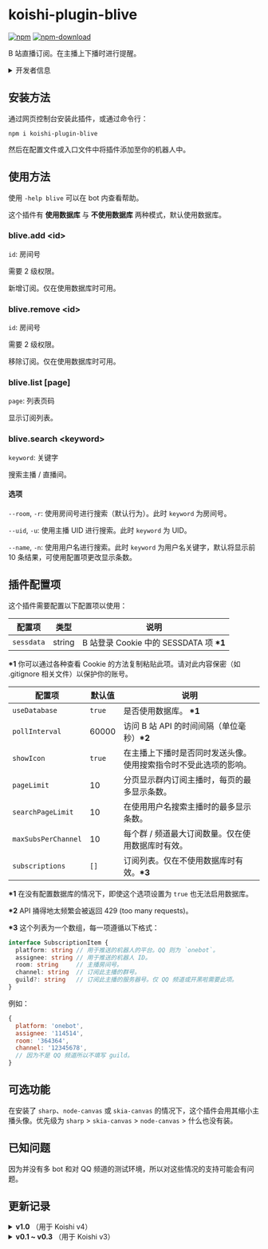 # koishi-plugin-blive

[![npm](https://img.shields.io/npm/v/koishi-plugin-blive?style=flat-square)](https://www.npmjs.com/package/koishi-plugin-blive)
[![npm-download](https://img.shields.io/npm/dw/koishi-plugin-blive?style=flat-square)](https://www.npmjs.com/package/koishi-plugin-blive)

B 站直播订阅。在主播上下播时进行提醒。

<details>
<summary>开发者信息</summary>

> Original plugin by Dragon-Fish <824399619@qq.com>
>
> Original repository:
> https://github.com/koishijs/koishi-plugin-blive
>
> Refactored by i'DLisT <me@idl.ist> (https://idl.ist/)

</details>

## 安装方法

通过网页控制台安装此插件，或通过命令行：

```shell
npm i koishi-plugin-blive
```

然后在配置文件或入口文件中将插件添加至你的机器人中。

## 使用方法

使用 `-help blive` 可以在 bot 内查看帮助。

这个插件有 **使用数据库** 与 **不使用数据库** 两种模式，默认使用数据库。

### blive.add \<id\>

`id`: 房间号

需要 2 级权限。

新增订阅。仅在使用数据库时可用。

### blive.remove \<id\>

`id`: 房间号

需要 2 级权限。

移除订阅。仅在使用数据库时可用。

### blive.list \[page\]

`page`: 列表页码

显示订阅列表。

### blive.search \<keyword\>

`keyword`: 关键字

搜索主播 / 直播间。

#### 选项

`--room`, `-r`: 使用房间号进行搜索（默认行为）。此时 `keyword` 为房间号。

`--uid`, `-u`: 使用主播 UID 进行搜索。此时 `keyword` 为 UID。

`--name`, `-n`: 使用用户名进行搜索。此时 `keyword` 为用户名关键字，默认将显示前 10 条结果，可使用配置项更改显示条数。

## 插件配置项

这个插件需要配置以下配置项以使用：

| 配置项 | 类型 | 说明 |
| - | - | - |
| `sessdata` | string | B 站登录 Cookie 中的 SESSDATA 项 **\*1** |

**\*1** 你可以通过各种查看 Cookie 的方法复制粘贴此项。请对此内容保密（如 .gitignore 相关文件）以保护你的账号。

| 配置项 | 默认值 | 说明 |
| - | - | - |
| `useDatabase` | `true` | 是否使用数据库。 **\*1** |
| `pollInterval` | 60000 | 访问 B 站 API 的时间间隔（单位毫秒）**\*2** |
| `showIcon` | `true` | 在主播上下播时是否同时发送头像。使用搜索指令时不受此选项的影响。 |
| `pageLimit` | 10 | 分页显示群内订阅主播时，每页的最多显示条数。 |
| `searchPageLimit` | 10 | 在使用用户名搜索主播时的最多显示条数。 |
| `maxSubsPerChannel` | 10 | 每个群 / 频道最大订阅数量。仅在使用数据库时有效。 |
| `subscriptions` | `[]` | 订阅列表。仅在不使用数据库时有效。**\*3** |

**\*1** 在没有配置数据库的情况下，即使这个选项设置为 `true` 也无法启用数据库。

**\*2** API 捅得地太频繁会被返回 429 (too many requests)。

**\*3** 这个列表为一个数组，每一项遵循以下格式：

```ts
interface SubscriptionItem {
  platform: string // 用于推送的机器人的平台。QQ 则为 `onebot`。
  assignee: string // 用于推送的机器人 ID。
  room: string     // 主播房间号。
  channel: string  // 订阅此主播的群号。
  guild?: string   // 订阅此主播的服务器号。仅 QQ 频道或开黑啦需要此项。
}
```

例如：

```js
{
  platform: 'onebot',
  assignee: '114514',
  room: '364364',
  channel: '12345678',
  // 因为不是 QQ 频道所以不填写 guild。
}
```

## 可选功能

在安装了 `sharp`、`node-canvas` 或 `skia-canvas` 的情况下，这个插件会用其缩小主播头像。优先级为 `sharp` > `skia-canvas` > `node-canvas` > 什么也没有装。

## 已知问题

因为并没有多 bot 和对 QQ 频道的测试环境，所以对这些情况的支持可能会有问题。

## 更新记录

<details>
<summary><b>v1.0</b> （用于 Koishi v4）</summary>

### v1.4.1

- 增加 `package.json` 中的 `koishi` 字段。

### v1.4.0

- 由于 `template` API 于 Koishi 4.9 被移除，而新的 `ctx.i18n` 对主动推送的支持难度较高，因此字符串自定义功能被放弃。如果有此类需求请考虑 Fork 或提出对 `ctx.i18n` 进行支持的 Pull Request。
- 重载逻辑使用的事件从 `service` 变更为 `internal/service`，以及 `ctx.bots.get()` 变更为 `ctx.bots[]` 此插件版本不兼容 Koishi 4.9 以前的版本。

### v1.3.3

*此版本没有上传到 npm，如需要使用请直接下载源码*

- 由于三相之力指示器事件，B 站对部分接口增加了 Cookie（SESSDATA）鉴权，导致此插件必须取得此内容才能正常工作。

### v1.3.2

- 尝试移除 axios 而改用内置的 ctx.http。

### v1.3.1

- 尝试修复了更新 Koishi 4.7 之后报检测到重复插件的错误。现在不报了，但是重载逻辑不一定对，希望是对的。

### v1.3.0

- 尝试增加对 QQ 频道的支持。

### v1.2.0

- **\[Breaking\]** 修改了无数据库模式的格式，对于网页控制台更加友好了。考虑到其实并没有什么人使用无数据库模式，就不升大版本号了。

### v1.1.3

- 修复了 `Ctrl + F` 重构结果有几个变量没重命名到，导致多个群关注同一主播时推送不正常的问题。
- 增加了一些 `logger.debug`，可能查错会更加方便了（虽然本身 `JS` 插件无需转译，直接源码调试也方便）

### v1.1.2

- 修复了 `console.log` 忘了删的问题。

### v1.1.1

- 新增了自动更新数据库中储存的主播的用户名的功能。

### v1.1.0

- 修复了使用 `sharp` 的情况下头像无法被发出的问题。
- 新增配置项 `showIcon`，可以设置在开关播时是否同时发送头像了。
- 支持了 `Schema`，虽然配置项 `subscriptions` 因为形状太复杂而暂时无法支持。

### v1.0.1

- 修复了指令注册的机制，现在应该会正常识别有无数据库的情况了。

### v1.0.0

- 简单地适配了 v4，同时本地模式下 `subscriptions` 的格式有更改，需要手动指定 `assignee` （即手动指定由哪个 bot 推送消息）了。

如果需要继续在 v3 使用，请使用 v0.3。

</details>

<details>
<summary><b>v0.1 ~ v0.3</b> （用于 Koishi v3）</summary>

### v0.3.0

- 增加了在安装一些图像处理的依赖的情况下，可以用它们对 B 站的用户头像进行缩放的功能，以减少刷屏程度。

</details>